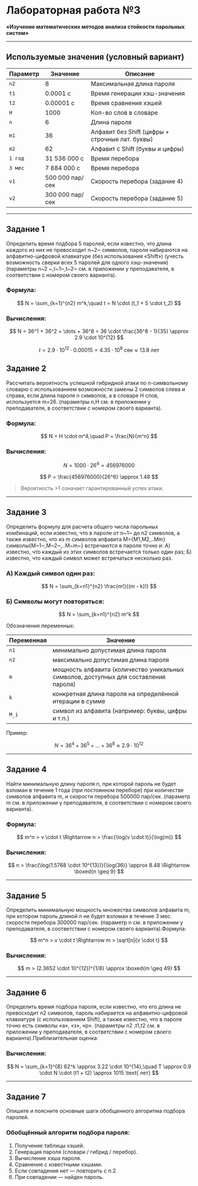 # Лабораторная работа №3

**«Изучение математических методов анализа стойкости парольных систем»**

---

## Используемые значения (условный вариант)

| Параметр | Значение      | Описание                                                               |
| ---------------- | --------------------- | ------------------------------------------------------------------------------ |
| `n2`           | 8                     | Максимальная длина пароля                               |
| `t1`           | 0.0001 с             | Время генерации хэш-значения                          |
| `t2`           | 0.00001 с            | Время сравнения хэшей                                       |
| `H`            | 1000                  | Кол-во слов в словаре                                         |
| `n`            | 6                     | Длина пароля                                                        |
| `m1`           | 36                    | Алфавит без Shift (цифры + строчные лат. буквы) |
| `m2`           | 62                    | Алфавит с Shift (буквы и цифры)                             |
| `1 год`     | 31 536 000 с         | Время перебора                                                    |
| `3 мес`     | 7 884 000 с          | Время перебора                                                    |
| `v1`           | 500 000 пар/сек | Скорость перебора (задание 4)                           |
| `v2`           | 300 000 пар/сек | Скорость перебора (задание 5)                           |

---

## Задание 1

Определить время подбора 5 паролей, если известно, что длина каждого из них не превосходит n~2~ символов, пароли набираются на алфавитно-цифровой клавиатуре (без использования «Shift») (учесть возможность сверки всех 5 паролей для одного хэш-значения) (параметры n~2 ~,t~1~,t~2~ см. в приложении у преподавателя, в соответствии с номером своего варианта).

### Формула:

$$
N = \sum_{k=1}^{n2} m^k,\quad
t = N \cdot (t_1 + 5 \cdot t_2)
$$

### Вычисления:

$$
N = 36^1 + 36^2 + \dots + 36^8 = 36 \cdot \frac{36^8 - 1}{35} \approx 2.9 \cdot 10^{12}
$$

$$
t = 2.9 \cdot 10^{12} \cdot 0.00015 = 4.35 \cdot 10^8 \text{ сек} \approx 13.8 \text{ лет}
$$

## Задание 2

Рассчитать вероятность успешной гибридной атаки по n-символьному словарю с использованием возможности замены 2 символов слева и справа, если длина пароля n символов, а в словаре H слов, используется m=26. (параметры n,H см. в приложении у преподавателя, в соответствии с номером своего варианта).

### Формула:

$$
N = H \cdot m^4,\quad P = \frac{N}{m^n}
$$

### Вычисления:

$$
N = 1000 \cdot 26^4 = 456976000
$$

$$
P = \frac{456976000}{26^6} \approx 1.48
$$

> Вероятность >1 означает гарантированный успех атаки.

---

## Задание 3

Определить формулу для расчета общего числа парольных комбинаций, если известно, что в пароле от n~1~ до n2 символов, а также известно, что из m символов алфавита M={M1,M2,..Mm} символы{M~1~,M~2~,..M~m~} встречаются в пароле точно и:
А) известно, что каждый из этих символов встречается только один раз;
Б) известно, что каждый символ может встречаться несколько раз.

### А) Каждый символ один раз:

$$
N = \sum_{k=n1}^{n2} \frac{m!}{(m - k)!}
$$

### Б) Символы могут повторяться:

$$
N = \sum_{k=n1}^{n2} m^k
$$

Обозначения переменных:

| Переменная | Значение                                                                                                                                              |
| -------------------- | ------------------------------------------------------------------------------------------------------------------------------------------------------------- |
| `n1`               | минимально допустимая длина пароля                                                                                             |
| `n2`               | максимально допустимая длина пароля                                                                                           |
| `m`                | мощность алфавита (количество уникальных символов, доступных для составления пароля) |
| `k`                | конкретная длина пароля на определённой итерации в сумме                                                     |
| `M_i`              | символ из алфавита (например: буквы, цифры и т.п.)                                                                       |

Пример:

$$
N = 36^4 + 36^5 + \dots + 36^8 \approx 2.9 \cdot 10^{12}
$$

---

## Задание 4

Найти минимальную длину пароля n, при которой пароль не будет взломан в течение 1 года (при постоянном переборе) при количестве символов алфавита m, и скорости перебора 500000 пар/сек. (параметр m см. в приложении у преподавателя, в соответствии с номером своего варианта).

### Формула:

$$
m^n > v \cdot t \Rightarrow n > \frac{\log(v \cdot t)}{\log(m)}
$$

### Вычисления:

$$
n > \frac{\log(1.5768 \cdot 10^{13})}{\log(36)} \approx 8.48 \Rightarrow \boxed{n \geq 9}
$$

---

## Задание 5

Определить минимальную мощность множества символов алфавита m, при котором пароль длиной n не будет взломан в течение 3 мес. скорости перебора 300000 пар/сек. (параметр n см. в приложении у преподавателя, в соответствии с номером своего варианта).Формула:

$$
m^n > v \cdot t \Rightarrow m > \sqrt[n]{v \cdot t}
$$

### Вычисления:

$$
m > (2.3652 \cdot 10^{12})^{1/8} \approx \boxed{m \geq 49}
$$

---

## Задание 6

Определить время подбора пароля, если известно, что его длина не превосходит n2 символов, пароль набирается на алфавитно-цифровой клавиатуре (с использованием Shift), а также известно, что в пароле точно есть символы «а», «з», «р». (параметры n2 ,t1,t2 см. в приложении у преподавателя, в соответствии с номером своего варианта).Приблизительная оценка:

### Вычисления:

$$
N = \sum_{k=1}^{8} 62^k \approx 3.22 \cdot 10^{14},\quad T \approx 0.9 \cdot N \cdot (t1 + t2) \approx 1015 \text{ лет}
$$

---

## Задание 7

Опишите и поясните основные шаги обобщенного алгоритма подбора паролей.

### **Обобщённый алгоритм подбора пароля:**

1. Получение таблицы хэшей.
2. Генерация пароля (словари / гибрид / перебор).
3. Вычисление хэша пароля.
4. Сравнение с известными хэшами.
5. Если совпадения нет — повторить с п.2.
6. При совпадении — найден пароль.
